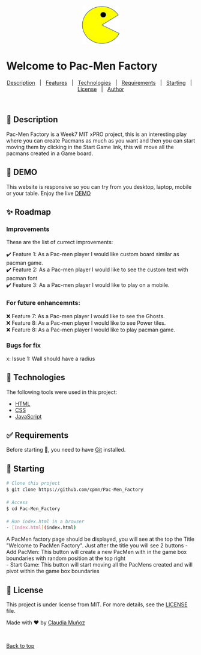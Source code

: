 <div align="center" id="top"> <img src="./images/PacMan1.png"  width="100" height="100">   </div>

# Welcome to Pac-Men Factory

<p align="center">
  <a href="#dart-about">Description</a> &#xa0; | &#xa0; 
  <a href="#sparkles-features">Features</a> &#xa0; | &#xa0;
  <a href="#rocket-technologies">Technologies</a> &#xa0; | &#xa0;
  <a href="#white_check_mark-requirements">Requirements</a> &#xa0; | &#xa0;
  <a href="#checkered_flag-starting">Starting</a> &#xa0; | &#xa0;
  <a href="#memo-license">License</a> &#xa0; | &#xa0;
  <a href="https://github.com/cpmn" target="_blank">Author</a>
</p>

<br>


## :dart: Description ##

Pac-Men Factory is a Week7 MIT xPRO project, this is an interesting play where you can create Pacmans as much as you want and then you can start moving them by clicking in the Start Game link, this will move all the pacmans created in a Game board.

## :dart: DEMO ##

This website is responsive so you can try from you desktop, laptop, mobile or your table.
Enjoy the live [DEMO](https://cpmn.github.io/Pac-Men_Factory/)

## :sparkles: Roadmap ##

### Improvements ###

These are the list of currect improvements:

:heavy_check_mark: Feature 1: As a Pac-men player I would like custom board similar as pacman game.\
:heavy_check_mark: Feature 2: As a Pac-men player I would like to see the custom text with pacman font\
:heavy_check_mark: Feature 3: As a Pac-men player I would like to play on a mobile.

### For future enhancemnts: ###

:x: Feature 7: As a Pac-men player I would like to see the Ghosts.\
:x: Feature 8: As a Pac-men player I would like to see Power tiles.\
:x: Feature 8: As a Pac-men player I would like to play pacman game.

### Bugs for fix ###
x: Issue 1: Wall should have a radius


## :rocket: Technologies ##

The following tools were used in this project:

- [HTML](https://www.w3schools.com/html/)
- [CSS](https://www.w3schools.com/css/)
- [JavaScript](https://www.w3schools.com/js/)

## :white_check_mark: Requirements ##

Before starting :checkered_flag:, you need to have [Git](https://git-scm.com) installed.

## :checkered_flag: Starting ##

```bash
# Clone this project
$ git clone https://github.com/cpmn/Pac-Men_Factory

# Access
$ cd Pac-Men_Factory

# Run index.html in a browser
- [Index.html](index.html)
```
 A PacMen factory page should be displayed, you will see at the top the Title "Welcome to PacMen Factory". Just after the title you will see 2 buttons
    - Add PacMen: This button will create a new PacMen with in the game box boundaries with random position at the top right    
    - Start Game: This button will start moving all the PacMens created and will pivot within the game box boundaries 


## :memo: License ##

This project is under license from MIT. For more details, see the [LICENSE](LICENSE) file.


Made with :heart: by <a href="https://github.com/cpmn" target="_blank">Claudia Muñoz</a>

&#xa0;

<a href="#top">Back to top</a>